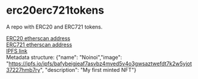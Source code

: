 # erc20erc721tokens
A repo with ERC20 and ERC721 tokens.

[ERC20 etherscan address](https://rinkeby.etherscan.io/address/0xffe513f488812aec485c94c44472423d90d5f8ac#code)  
[ERC721 etherscan address](https://rinkeby.etherscan.io/address/0x954f23128829a26d89e52b2792ea8c9821928585#code)  
[IPFS link](https://ipfs.io/ipfs/bafkreifgm5pg3p44natvlclt422pqmryauuq6ditjlngrxswd5gemtkclq)  
Metadata structure: {"name": "Noinoi","image": "https://ipfs.io/ipfs/bafybeigjeaf7asvbz4mved5v4o3gwsaztwefdt7k2w5yjot37227hmb7ry", "description": "My first minted NFT"}

